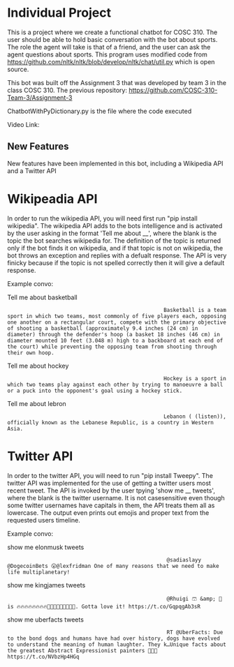 # Individual Project

This is a project where we create a functional chatbot for COSC 310. The user should be able to hold basic conversation with the bot about sports. The role the agent will take is that of a friend, and the user can ask the agent questions about sports. This program uses modified code from https://github.com/nltk/nltk/blob/develop/nltk/chat/util.py which is open source.

This bot was built off the Assignment 3 that was developed by team 3 in the class COSC 310. The previous repository: https://github.com/COSC-310-Team-3/Assignment-3

ChatbotWithPyDictionary.py is the file where the code executed

Video Link:
## New Features
New features have been implemented in this bot, including a Wikipedia API and a Twitter API

# Wikipeadia API

In order to run the wikipedia API, you will need first run "pip install wikipedia". The wikipedia API adds to the bots intelligence and is activated by the user asking in the format 'Tell me about __', where the blank is the topic the bot searches wikipedia for. The definition of the topic is returned only if the bot finds it on wikipedia, and if that topic is not on wikipedia, the bot throws an exception and replies with a defualt response. The API is very finicky because if the topic is not spelled correctly then it will give a default response.

Example convo:

Tell me about basketball

                                                      Basketball is a team sport in which two teams, most commonly of five players each, opposing one another on a rectangular court, compete with the primary objective of shooting a basketball (approximately 9.4 inches (24 cm) in diameter) through the defender's hoop (a basket 18 inches (46 cm) in diameter mounted 10 feet (3.048 m) high to a backboard at each end of the court) while preventing the opposing team from shooting through their own hoop.
                                                      
Tell me about hockey

                                                      Hockey is a sport in which two teams play against each other by trying to manoeuvre a ball or a puck into the opponent's goal using a hockey stick.
                                                      
Tell me about lebron

                                                      Lebanon ( (listen)), officially known as the Lebanese Republic, is a country in Western Asia.
                

# Twitter API

In order to the twitter API, you will need to run "pip install Tweepy". The twitter API was implemented for the use of getting a twitter users most recent tweet. The API is invoked by the user tpying 'show me __ tweets', where the blank is the twitter username. It is not casesensitive even though some twitter usernames have capitals in them, the API treats them all as lowercase. The output even prints out emojis and proper text from the requested users timeline.

Example convo:

show me elonmusk tweets

                                                       @sadiaslayy @DogecoinBets 😮@lexfridman One of many reasons that we need to make life multiplanetary!
                                                       
show me kingjames tweets

                                                       @Rhuigi 🩳 &amp; 🧥 is 🔥🔥🔥🔥🔥🔥🔥🔥🤣🤣🤣🤣🤣🤣🤣🤣🤣. Gotta love it! https://t.co/GqpqgAb3sR
                                             
show me uberfacts tweets

                                                       RT @UberFacts: Due to the bond dogs and humans have had over history, dogs have evolved to understand the meaning of human laughter. They k…Unique facts about the greatest Abstract Expressionist painters 👨🏻‍🎨 https://t.co/NVbzHp4HGq

